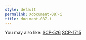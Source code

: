 ```yaml
---
style: default
permalink: Xdocument-087-i
title: document-087-i
---
```

You may also like:
[SCP-526](http://scp-wiki.net/scp-526)
[SCP-1715](http://scp-wiki.net/scp-1715)